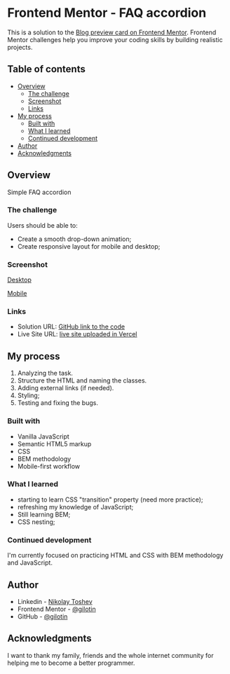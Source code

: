 # Frontend Mentor - FAQ accordion

This is a solution to the [Blog preview card on Frontend Mentor](https://www.frontendmentor.io/challenges/faq-accordion-wyfFdeBwBz/hub). Frontend Mentor challenges help you improve your coding skills by building realistic projects.

## Table of contents

-   [Overview](#overview)
    -   [The challenge](#the-challenge)
    -   [Screenshot](#screenshot)
    -   [Links](#links)
-   [My process](#my-process)
    -   [Built with](#built-with)
    -   [What I learned](#what-i-learned)
    -   [Continued development](#continued-development)
-   [Author](#author)
-   [Acknowledgments](#acknowledgments)

## Overview

Simple FAQ accordion

### The challenge

Users should be able to:

-   Create a smooth drop-down animation;
-   Create responsive layout for mobile and desktop;

### Screenshot

[Desktop](./screenshots/desktop.png)

[Mobile](./screenshots/mobile.png)

### Links

-   Solution URL: [GitHub link to the code](https://github.com/gilotin/FAQ-Accordion)
-   Live Site URL: [live site uploaded in Vercel](https://faq-accordion-two-pi.vercel.app/)

## My process

1. Analyzing the task.
2. Structure the HTML and naming the classes.
3. Adding external links (if needed).
4. Styling;
5. Testing and fixing the bugs.

### Built with

-   Vanilla JavaScript
-   Semantic HTML5 markup
-   CSS
-   BEM methodology
-   Mobile-first workflow

### What I learned

-   starting to learn CSS "transition" property (need more practice);
-   refreshing my knowledge of JavaScript;
-   Still learning BEM;
-   CSS nesting;

### Continued development

I'm currently focused on practicing HTML and CSS with BEM methodology and JavaScript.

## Author

-   Linkedin - [Nikolay Toshev](https://www.linkedin.com/in/nikolay-toshev-5536a025b/)
-   Frontend Mentor - [@gilotin](https://www.frontendmentor.io/profile/gilotin)
-   GitHub - [@gilotin](https://github.com/gilotin/Social-links-profile)

## Acknowledgments

I want to thank my family, friends and the whole internet community for helping me to become a better programmer.

